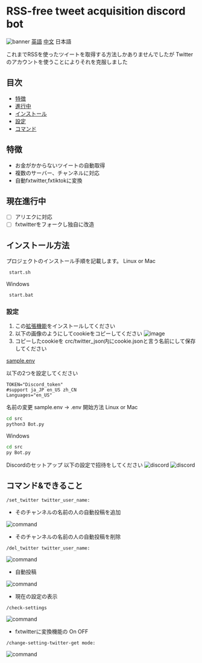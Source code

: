 # RSS-free tweet acquisition discord bot
![banner](./img/Twitter.jpg)
[英語](README.md) [中文](README_zh.md) 日本語

これまでRSSを使ったツイートを取得する方法しかありませんでしたが
Twitterのアカウントを使うことによりそれを克服しました
## 目次
- [特徴](#特徴)
- [進行中](#現在進行中)
- [インストール](#インストール方法)
- [設定](#設定)
- [コマンド](#コマンドできること)
## 特徴

- お金がかからないツイートの自動取得
- 複数のサーバー、チャンネルに対応
-  自動fxtwitter,fxtiktokに変換

## 現在進行中

 - [ ] アリエクに対応
 - [ ] fxtwitterをフォークし独自に改造

## インストール方法

プロジェクトのインストール手順を記載します。
Linux or Mac
```bash
 start.sh
```
Windows
```bash
 start.bat
```
### 設定
1. この[拡張機能](https://chromewebstore.google.com/detail/cookie-editor/hlkenndednhfkekhgcdicdfddnkalmdm)をインストールしてください
2. 以下の画像のようにしてcookieをコピーしてください
![image](./img/cookie.png)
3. コピーしたcookieを crc/twitter_json内にcookie.jsonと言う名前にして保存してください

[sample.env](./src/sample.env)

以下の2つを設定してください
```dotenv
TOKEN="Discord_token"
#support ja_JP en_US zh_CN
Languages="en_US"
```
名前の変更
sample.env -> .env
開始方法
Linux or Mac
```bash
cd src 
python3 Bot.py
```
Windows
```bash
cd src
py Bot.py
```
Discordのセットアップ
以下の設定で招待をしてください
![discord](./img/Setup_2.png)
![discord](./img/Setup_3.png)
## コマンド&できること
```
/set_twitter twitter_user_name:
```
- そのチャンネルの名前の人の自動投稿を追加

![command](img/set_command.png)
- そのチャンネルの名前の人の自動投稿を削除
```
/del_twitter twitter_user_name:
```
![command](img/del_command.png)

- 自動投稿

![command](img/auto_say.png)

- 現在の設定の表示
```
/check-settings 
```
![command](img/check_command.png)

- fxtwitterに変換機能の On OFF
```
/change-setting-twitter-get mode:
```
![command](img/command_1.png)
